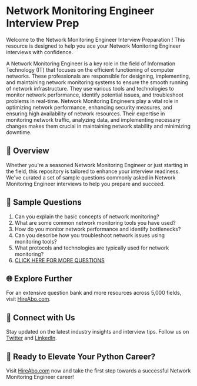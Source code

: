 # Network Monitoring Engineer Interview Prep

Welcome to the Network Monitoring Engineer Interview Preparation ! This resource is designed to help you ace your Network Monitoring Engineer interviews with confidence.

A Network Monitoring Engineer is a key role in the field of Information Technology (IT) that focuses on the efficient functioning of computer networks. These professionals are responsible for designing, implementing, and maintaining network monitoring systems to ensure the smooth running of network infrastructure. They use various tools and technologies to monitor network performance, identify potential issues, and troubleshoot problems in real-time. Network Monitoring Engineers play a vital role in optimizing network performance, enhancing security measures, and ensuring high availability of network resources. Their expertise in monitoring network traffic, analyzing data, and implementing necessary changes makes them crucial in maintaining network stability and minimizing downtime.

## 🚀 Overview

Whether you're a seasoned Network Monitoring Engineer or just starting in the field, this repository is tailored to enhance your interview readiness. We've curated a set of sample questions commonly asked in Network Monitoring Engineer interviews to help you prepare and succeed.

## 📝 Sample Questions

1. Can you explain the basic concepts of network monitoring?
2. What are some common network monitoring tools you have used?
3. How do you monitor network performance and identify bottlenecks?
4. Can you describe how you troubleshoot network issues using monitoring tools?
5. What protocols and technologies are typically used for network monitoring?
6. [CLICK HERE FOR MORE QUESTIONS](https://hireabo.com/job/0_1_26/Network%20Monitoring%20Engineer)

## 🌐 Explore Further

For an extensive question bank and more resources across 5,000 fields, visit [HireAbo.com](https://www.hireabo.com).

## 📱 Connect with Us

Stay updated on the latest industry insights and interview tips. Follow us on [Twitter](https://twitter.com/hireabo) and [LinkedIn](https://www.linkedin.com/in/hire-abo-3609972a8/).

## 🚀 Ready to Elevate Your Python Career?

Visit [HireAbo.com](https://www.hireabo.com) now and take the first step towards a successful Network Monitoring Engineer career!